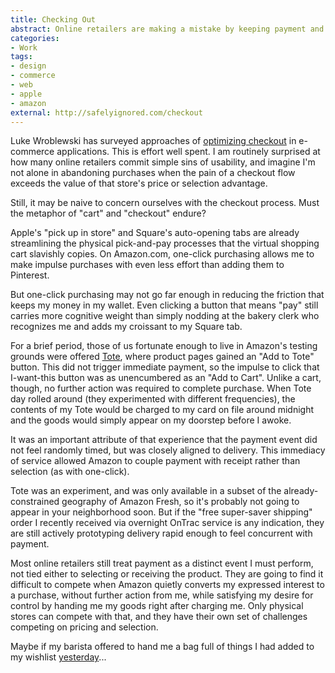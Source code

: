 ```yaml
---
title: Checking Out
abstract: Online retailers are making a mistake by keeping payment and gratification decoupled.
categories:
- Work
tags:
- design
- commerce
- web
- apple
- amazon
external: http://safelyignored.com/checkout
---
```


Luke Wroblewski has surveyed approaches of [optimizing checkout](http://www.lukew.com/ff/entry.asp?1579) in e-commerce applications. This is effort well spent. I am routinely surprised at how many online retailers commit simple sins of usability, and imagine I'm not alone in abandoning purchases when the pain of a checkout flow exceeds the value of that store's price or selection advantage.

Still, it may be naive to concern ourselves with the checkout process. Must the metaphor of "cart" and "checkout" endure?

Apple's "pick up in store" and Square's auto-opening tabs are already streamlining the physical pick-and-pay processes that the virtual shopping cart slavishly copies. On Amazon.com, one-click purchasing allows me to make impulse purchases with even less effort than adding them to Pinterest.

But one-click purchasing may not go far enough in reducing the friction that keeps my money in my wallet. Even clicking a button that means "pay" still carries more cognitive weight than simply nodding at the bakery clerk who recognizes me and adds my croissant to my Square tab.

For a brief period, those of us fortunate enough to live in Amazon's testing grounds were offered [Tote](https://tote.amazon.com/), where product pages gained an "Add to Tote" button. This did not trigger immediate payment, so the impulse to click that I-want-this button was as unencumbered as an "Add to Cart". Unlike a cart, though, no further action was required to complete purchase. When Tote day rolled around (they experimented with different frequencies), the contents of my Tote would be charged to my card on file around midnight and the goods would simply appear on my doorstep before I awoke.

It was an important attribute of that experience that the payment event did not feel randomly timed, but was closely aligned to delivery. This immediacy of service allowed Amazon to couple payment with receipt rather than selection (as with one-click).

Tote was an experiment, and was only available in a subset of the already-constrained geography of Amazon Fresh, so it's probably not going to appear in your neighborhood soon. But if the "free super-saver shipping" order I recently received via overnight OnTrac service is any indication, they are still actively prototyping delivery rapid enough to feel concurrent with payment.

Most online retailers still treat payment as a distinct event I must perform, not tied either to selecting or receiving the product. They are going to find it difficult to compete when Amazon quietly converts my expressed interest to a purchase, without further action from me, while satisfying my desire for control by handing me my goods right after charging me. Only physical stores can compete with that, and they have their own set of challenges competing on pricing and selection.

Maybe if my barista offered to hand me a bag full of things I had added to my wishlist [yesterday](http://www.youtube.com/watch?v=HA_gwzx39LQ)...
